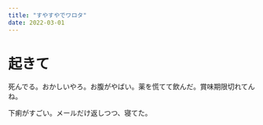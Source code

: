 ```yaml
---
title: "すやすやでワロタ"
date: 2022-03-01
---
```


# 起きて
死んでる。おかしいやろ。お腹がやばい。薬を慌てて飲んだ。賞味期限切れてんね。

下痢がすごい。メールだけ返しつつ、寝てた。